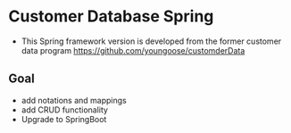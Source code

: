 # Customer Database Spring
* This Spring framework version is developed from the former customer data program
https://github.com/youngoose/customderData

## Goal 
* add notations and mappings
* add CRUD functionality
* Upgrade to SpringBoot
